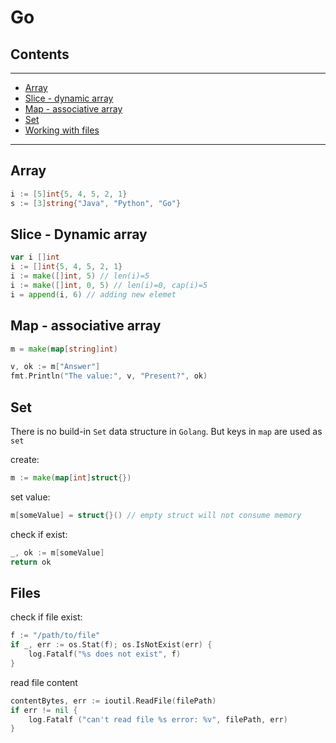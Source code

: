 # Go

## Contents
---

- [Array](#array)
- [Slice - dynamic array](#dynamic-array)
- [Map - associative array](#map)
- [Set](#set)
- [Working with files](#files)

---



<div id="array" />

## Array
```go
i := [5]int{5, 4, 5, 2, 1}
s := [3]string{"Java", "Python", "Go"}
```


<div id="dynamic-array" />

## Slice - Dynamic array
```go
var i []int
i := []int{5, 4, 5, 2, 1}
i := make([]int, 5) // len(i)=5
i := make([]int, 0, 5) // len(i)=0, cap(i)=5
i = append(i, 6) // adding new elemet
```


<div id="map"/>

## Map - associative array 
```go
m = make(map[string]int)

v, ok := m["Answer"]
fmt.Println("The value:", v, "Present?", ok)
```

<div id="set"/>

## Set
There is no build-in `Set` data structure in `Golang`. But keys in `map` are used as `set`

create:

```go
m := make(map[int]struct{})
```

set value:
```go
m[someValue] = struct{}() // empty struct will not consume memory
```

check if exist:
```go
_, ok := m[someValue]
return ok
```

<div id="files" />

## Files

check if file exist: 
```go
f := "/path/to/file"
if _, err := os.Stat(f); os.IsNotExist(err) {  
    log.Fatalf("%s does not exist", f)
}
```

read file content
```go
contentBytes, err := ioutil.ReadFile(filePath)
if err != nil {
    log.Fatalf ("can't read file %s error: %v", filePath, err)
}
```
